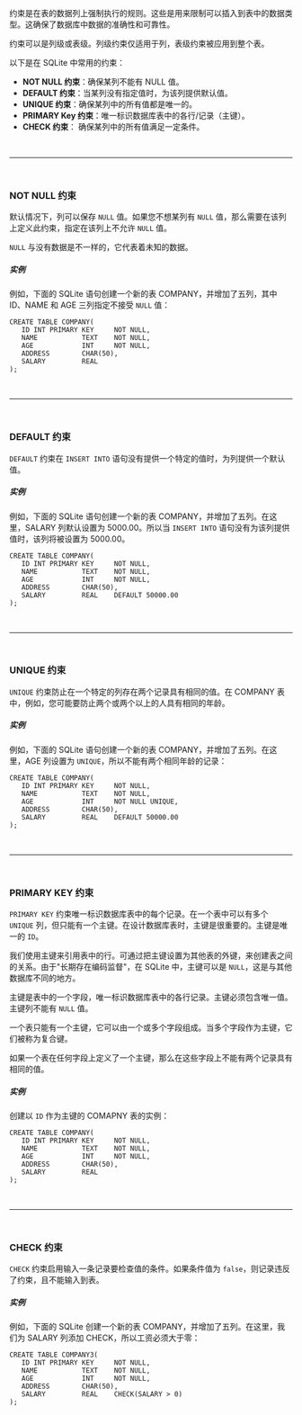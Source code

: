约束是在表的数据列上强制执行的规则。这些是用来限制可以插入到表中的数据类型。这确保了数据库中数据的准确性和可靠性。

约束可以是列级或表级。列级约束仅适用于列，表级约束被应用到整个表。

以下是在 SQLite 中常用的约束：
* **NOT NULL 约束**：确保某列不能有 NULL 值。
* **DEFAULT 约束**：当某列没有指定值时，为该列提供默认值。
* **UNIQUE 约束**：确保某列中的所有值都是唯一的。
* **PRIMARY Key 约束**：唯一标识数据库表中的各行/记录（主键）。
* **CHECK 约束**： 确保某列中的所有值满足一定条件。

<br>
<hr>
<br>


### NOT NULL 约束
默认情况下，列可以保存 ``NULL`` 值。如果您不想某列有 ``NULL`` 值，那么需要在该列上定义此约束，指定在该列上不允许 ``NULL`` 值。

``NULL`` 与没有数据是不一样的，它代表着未知的数据。

##### 实例

例如，下面的 SQLite 语句创建一个新的表 COMPANY，并增加了五列，其中 ID、NAME 和 AGE 三列指定不接受 ``NULL`` 值：
```
CREATE TABLE COMPANY(
   ID INT PRIMARY KEY     NOT NULL,
   NAME           TEXT    NOT NULL,
   AGE            INT     NOT NULL,
   ADDRESS        CHAR(50),
   SALARY         REAL
);
```


<br>
<hr>
<br>


### DEFAULT 约束

``DEFAULT`` 约束在 ``INSERT INTO`` 语句没有提供一个特定的值时，为列提供一个默认值。

##### 实例

例如，下面的 SQLite 语句创建一个新的表 COMPANY，并增加了五列。在这里，SALARY 列默认设置为 5000.00。所以当 ``INSERT INTO`` 语句没有为该列提供值时，该列将被设置为 5000.00。
```
CREATE TABLE COMPANY(
   ID INT PRIMARY KEY     NOT NULL,
   NAME           TEXT    NOT NULL,
   AGE            INT     NOT NULL,
   ADDRESS        CHAR(50),
   SALARY         REAL    DEFAULT 50000.00
);
```

<br>
<hr>
<br>


### UNIQUE 约束

``UNIQUE`` 约束防止在一个特定的列存在两个记录具有相同的值。在 COMPANY 表中，例如，您可能要防止两个或两个以上的人具有相同的年龄。

##### 实例

例如，下面的 SQLite 语句创建一个新的表 COMPANY，并增加了五列。在这里，AGE 列设置为 ``UNIQUE``，所以不能有两个相同年龄的记录：
```
CREATE TABLE COMPANY(
   ID INT PRIMARY KEY     NOT NULL,
   NAME           TEXT    NOT NULL,
   AGE            INT     NOT NULL UNIQUE,
   ADDRESS        CHAR(50),
   SALARY         REAL    DEFAULT 50000.00
);
```


<br>
<hr>
<br>


### PRIMARY KEY 约束

``PRIMARY KEY`` 约束唯一标识数据库表中的每个记录。在一个表中可以有多个 ``UNIQUE`` 列，但只能有一个主键。在设计数据库表时，主键是很重要的。主键是唯一的 ``ID``。

我们使用主键来引用表中的行。可通过把主键设置为其他表的外键，来创建表之间的关系。由于"长期存在编码监督"，在 SQLite 中，主键可以是 ``NULL``，这是与其他数据库不同的地方。

主键是表中的一个字段，唯一标识数据库表中的各行记录。主键必须包含唯一值。主键列不能有 ``NULL`` 值。

一个表只能有一个主键，它可以由一个或多个字段组成。当多个字段作为主键，它们被称为复合键。

如果一个表在任何字段上定义了一个主键，那么在这些字段上不能有两个记录具有相同的值。


##### 实例

创建以 ``ID`` 作为主键的 COMAPNY 表的实例：
```
CREATE TABLE COMPANY(
   ID INT PRIMARY KEY     NOT NULL,
   NAME           TEXT    NOT NULL,
   AGE            INT     NOT NULL,
   ADDRESS        CHAR(50),
   SALARY         REAL
);
```


<br>
<hr>
<br>


### CHECK 约束

``CHECK`` 约束启用输入一条记录要检查值的条件。如果条件值为 ``false``，则记录违反了约束，且不能输入到表。

##### 实例

例如，下面的 SQLite 创建一个新的表 COMPANY，并增加了五列。在这里，我们为 SALARY 列添加 CHECK，所以工资必须大于零：
```
CREATE TABLE COMPANY3(
   ID INT PRIMARY KEY     NOT NULL,
   NAME           TEXT    NOT NULL,
   AGE            INT     NOT NULL,
   ADDRESS        CHAR(50),
   SALARY         REAL    CHECK(SALARY > 0)
);
```
